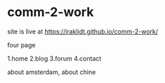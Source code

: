 # comm-2-work

site is live at https://iraklidt.github.io/comm-2-work/

four page

1.home
2.blog
3.forum
4.contact

about amsterdam,
about chine
